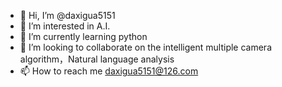 - 👋 Hi, I’m @daxigua5151
- 👀 I’m interested in A.I.
- 🌱 I’m currently learning python
- 💞️ I’m looking to collaborate on the intelligent multiple camera algorithm，Natural language analysis
- 📫 How to reach me daxigua5151@126.com

<!---
daxigua5151/daxigua5151 is a ✨ special ✨ repository because its `README.md` (this file) appears on your GitHub profile.
You can click the Preview link to take a look at your changes.
--->
